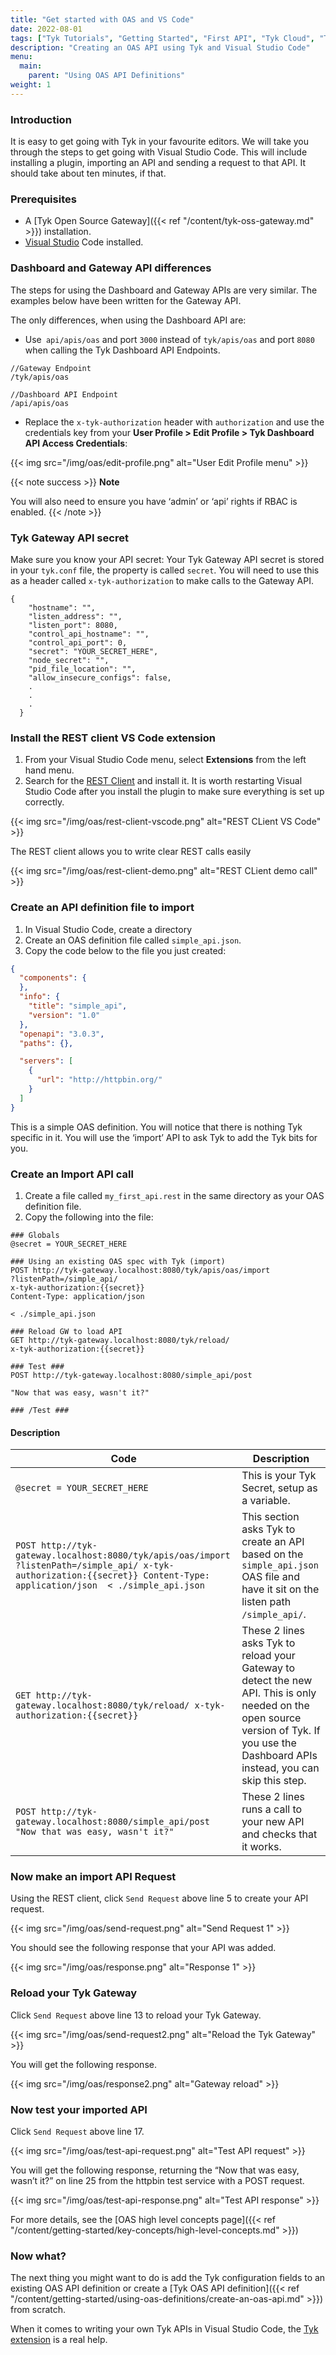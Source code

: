 ```yaml
---
title: "Get started with OAS and VS Code"
date: 2022-08-01
tags: ["Tyk Tutorials", "Getting Started", "First API", "Tyk Cloud", "Tyk Self-Managed", "Tyk Open Source"]
description: "Creating an OAS API using Tyk and Visual Studio Code"
menu:
  main:
    parent: "Using OAS API Definitions"
weight: 1
---
```


### Introduction
It is easy to get going with Tyk in your favourite editors. We will take you through the steps to get going with Visual Studio Code. This will include installing a plugin, importing an API and sending a request to that API. It should take about ten minutes, if that.

### Prerequisites

* A [Tyk Open Source Gateway]({{< ref "/content/tyk-oss-gateway.md" >}}) installation.
* [Visual Studio](https://code.visualstudio.com/download) Code installed.

### Dashboard and Gateway API differences

The steps for using the Dashboard and Gateway APIs are very similar. The examples below have been written for the Gateway API. 

The only differences, when using the Dashboard API are:

* Use` api/apis/oas` and port `3000` instead of `tyk/apis/oas` and port `8080` when calling the Tyk Dashboard API Endpoints.

```
//Gateway Endpoint
/tyk/apis/oas

//Dashboard API Endpoint
/api/apis/oas
```
* Replace the `x-tyk-authorization` header with `authorization` and use the credentials key from your **User Profile > Edit Profile > Tyk Dashboard API Access Credentials**:

{{< img src="/img/oas/edit-profile.png" alt="User Edit Profile menu" >}}

{{< note success >}}
**Note**  

You will also need to ensure you have ‘admin’ or ‘api’ rights if RBAC is enabled.
{{< /note >}}

### Tyk Gateway API secret

Make sure you know your API secret: Your Tyk Gateway API secret is stored in your `tyk.conf` file, the property is called `secret`. You will need to use this as a header called `x-tyk-authorization` to make calls to the Gateway API.

```
{
    "hostname": "",
    "listen_address": "",
    "listen_port": 8080,
    "control_api_hostname": "",
    "control_api_port": 0,
    "secret": "YOUR_SECRET_HERE",
    "node_secret": "",
    "pid_file_location": "",
    "allow_insecure_configs": false,
    .
    .
    .
  }
  ```

### Install the REST client VS Code extension

1. From your Visual Studio Code menu, select **Extensions** from the left hand menu.
2. Search for the [REST Client](https://marketplace.visualstudio.com/items?itemName=humao.rest-client) and install it. It is worth restarting Visual Studio Code after you install the plugin to make sure everything is set up correctly.

{{< img src="/img/oas/rest-client-vscode.png" alt="REST CLient VS Code" >}}

The REST client allows you to write clear REST calls easily

{{< img src="/img/oas/rest-client-demo.png" alt="REST CLient demo call" >}}

### Create an API definition file to import

1. In Visual Studio Code, create a directory
2. Create an OAS definition file called `simple_api.json`.
3. Copy the code below to the file you just created:

```.json
{
  "components": {
  },
  "info": {
    "title": "simple_api",
    "version": "1.0"
  },
  "openapi": "3.0.3",
  "paths": {},

  "servers": [
    {
      "url": "http://httpbin.org/"
    }
  ]
}
```
This is a simple OAS definition. You will notice that there is nothing Tyk specific in it. You will use the ‘import’ API to ask Tyk to add the Tyk bits for you.

### Create an Import API call

1. Create a file called `my_first_api.rest` in the same directory as your OAS definition file.
2. Copy the following into the file:

```
### Globals
@secret = YOUR_SECRET_HERE

### Using an existing OAS spec with Tyk (import)
POST http://tyk-gateway.localhost:8080/tyk/apis/oas/import
?listenPath=/simple_api/
x-tyk-authorization:{{secret}}
Content-Type: application/json

< ./simple_api.json

### Reload GW to load API
GET http://tyk-gateway.localhost:8080/tyk/reload/
x-tyk-authorization:{{secret}}

### Test ###
POST http://tyk-gateway.localhost:8080/simple_api/post

"Now that was easy, wasn't it?"

### /Test ###
```

#### Description

| Code                                                                                                                                                                   | Description                                                                                                                                                                                |
|------------------------------------------------------------------------------------------------------------------------------------------------------------------------|--------------------------------------------------------------------------------------------------------------------------------------------------------------------------------------------|
| `@secret = YOUR_SECRET_HERE`                                                                                                                                            | This is your Tyk Secret, setup as a variable.                                                                                                                                              |
| `POST http://tyk-gateway.localhost:8080/tyk/apis/oas/import ?listenPath=/simple_api/ x-tyk-authorization:{{secret}} Content-Type: application/json  < ./simple_api.json` | This section asks Tyk to create an API based on the `simple_api.json` OAS file and have it sit on the listen path `/simple_api/`.                                                          |
| `GET http://tyk-gateway.localhost:8080/tyk/reload/ x-tyk-authorization:{{secret}}`                                                                                      | These 2 lines asks Tyk to reload your Gateway to detect the new API. This is only needed on the open source version of Tyk. If you use the Dashboard APIs instead, you can skip this step. |
| `POST http://tyk-gateway.localhost:8080/simple_api/post  "Now that was easy, wasn't it?"`                                                                                | These 2 lines runs a call to your new API and checks that it works.                                                                                                                        |
 
### Now make an import API Request

Using the REST client, click `Send Request` above line 5 to create your API request.

{{< img src="/img/oas/send-request.png" alt="Send Request 1" >}}

You should see the following response that your API was added.

{{< img src="/img/oas/response.png" alt="Response 1" >}}

### Reload your Tyk Gateway

Click `Send Request` above line 13 to reload your Tyk Gateway.

{{< img src="/img/oas/send-request2.png" alt="Reload the Tyk Gateway" >}}

You will get the following response.

{{< img src="/img/oas/response2.png" alt="Gateway reload" >}}

### Now test your imported API

Click `Send Request` above line 17.

{{< img src="/img/oas/test-api-request.png" alt="Test API request" >}}

You will get the following response, returning the “Now that was easy, wasn’t it?” on line 25 from the httpbin test service with a POST request.

{{< img src="/img/oas/test-api-response.png" alt="Test API response" >}}

For more details, see the [OAS high level concepts page]({{< ref "/content/getting-started/key-concepts/high-level-concepts.md" >}})

### Now what?

The next thing you might want to do is add the Tyk configuration fields to an existing OAS API definition or create a [Tyk OAS API definition]({{< ref "/content/getting-started/using-oas-definitions/create-an-oas-api.md" >}}) from scratch.

When it comes to writing your own Tyk APIs in Visual Studio Code, the [Tyk extension](https://marketplace.visualstudio.com/items?itemName=TykTechnologiesLimited.tyk-schemas) is a real help. 